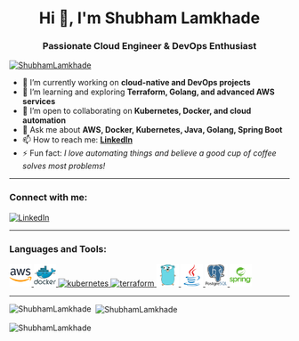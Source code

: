 <h1 align="center">Hi 👋, I'm Shubham Lamkhade</h1>
<h3 align="center">Passionate Cloud Engineer & DevOps Enthusiast</h3>

<p align="left">
  <a href="https://github.com/ryo-ma/github-profile-trophy">
    <img src="https://github-profile-trophy.vercel.app/?username=ShubhamLamkhade" alt="ShubhamLamkhade" />
  </a>
</p>

- 🔭 I’m currently working on **cloud-native and DevOps projects**  
- 🌱 I’m learning and exploring **Terraform, Golang, and advanced AWS services**  
- 👯 I’m open to collaborating on **Kubernetes, Docker, and cloud automation**  
- 💬 Ask me about **AWS, Docker, Kubernetes, Java, Golang, Spring Boot**  
- 📫 How to reach me: **[LinkedIn](https://www.linkedin.com/in/shubham-lamkhade-%E2%98%81%EF%B8%8F-4262b2190/)**  
- ⚡ Fun fact: *I love automating things and believe a good cup of coffee solves most problems!*

---

<h3 align="left">Connect with me:</h3>
<p align="left">
  <a href="https://www.linkedin.com/in/shubham-lamkhade-%E2%98%81%EF%B8%8F-4262b2190/" target="blank">
    <img align="center" src="https://raw.githubusercontent.com/rahuldkjain/github-profile-readme-generator/master/src/images/icons/Social/linked-in-alt.svg" alt="LinkedIn" height="30" width="40" />
  </a>
</p>

---

<h3 align="left">Languages and Tools:</h3>
<p align="left">
  <a href="https://aws.amazon.com" target="_blank" rel="noreferrer">
    <img src="https://raw.githubusercontent.com/devicons/devicon/master/icons/amazonwebservices/amazonwebservices-original-wordmark.svg" alt="aws" width="40" height="40"/>
  </a>
  <a href="https://www.docker.com/" target="_blank" rel="noreferrer">
    <img src="https://raw.githubusercontent.com/devicons/devicon/master/icons/docker/docker-original-wordmark.svg" alt="docker" width="40" height="40"/>
  </a>
  <a href="https://kubernetes.io" target="_blank" rel="noreferrer">
    <img src="https://www.vectorlogo.zone/logos/kubernetes/kubernetes-icon.svg" alt="kubernetes" width="40" height="40"/>
  </a>
  <a href="https://www.terraform.io/" target="_blank" rel="noreferrer">
    <img src="https://www.vectorlogo.zone/logos/terraformio/terraformio-icon.svg" alt="terraform" width="40" height="40"/>
  </a>
  <a href="https://golang.org" target="_blank" rel="noreferrer">
    <img src="https://raw.githubusercontent.com/devicons/devicon/master/icons/go/go-original.svg" alt="go" width="40" height="40"/>
  </a>
  <a href="https://www.java.com" target="_blank" rel="noreferrer">
    <img src="https://raw.githubusercontent.com/devicons/devicon/master/icons/java/java-original.svg" alt="java" width="40" height="40"/>
  </a>
  <a href="https://www.postgresql.org" target="_blank" rel="noreferrer">
    <img src="https://raw.githubusercontent.com/devicons/devicon/master/icons/postgresql/postgresql-original-wordmark.svg" alt="postgresql" width="40" height="40"/>
  </a>
  <a href="https://spring.io/projects/spring-boot" target="_blank" rel="noreferrer">
    <img src="https://raw.githubusercontent.com/devicons/devicon/master/icons/spring/spring-original-wordmark.svg" alt="spring boot" width="40" height="40"/>
  </a>
</p>

---

<p>
  <img align="left" src="https://github-readme-stats.vercel.app/api/top-langs?username=ShubhamLamkhade&show_icons=true&locale=en&layout=compact" alt="ShubhamLamkhade" />
</p>

<p>&nbsp;
  <img align="center" src="https://github-readme-stats.vercel.app/api?username=ShubhamLamkhade&show_icons=true&locale=en" alt="ShubhamLamkhade" />
</p>

<p>
  <img align="center" src="https://github-readme-streak-stats.herokuapp.com/?user=ShubhamLamkhade&" alt="ShubhamLamkhade" />
</p>
